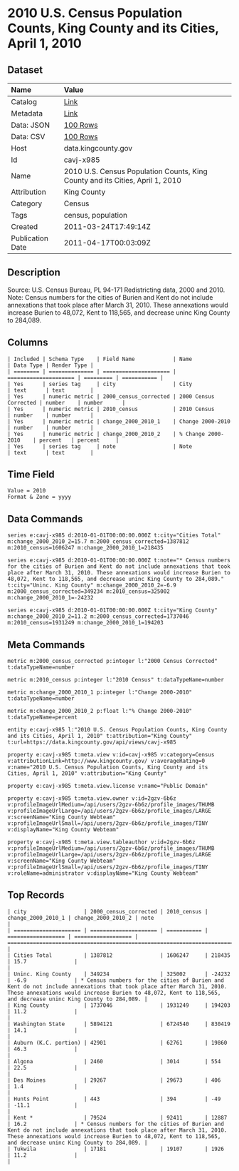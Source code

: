 # 2010 U.S. Census Population Counts, King County and its Cities, April 1, 2010

## Dataset

| Name | Value |
| :--- | :---- |
| Catalog | [Link](https://catalog.data.gov/dataset/2010-u-s-census-population-counts-king-county-and-its-cities-april-1-2010-8e1e6) |
| Metadata | [Link](https://data.kingcounty.gov/api/views/cavj-x985) |
| Data: JSON | [100 Rows](https://data.kingcounty.gov/api/views/cavj-x985/rows.json?max_rows=100) |
| Data: CSV | [100 Rows](https://data.kingcounty.gov/api/views/cavj-x985/rows.csv?max_rows=100) |
| Host | data.kingcounty.gov |
| Id | cavj-x985 |
| Name | 2010 U.S. Census Population Counts, King County and its Cities, April 1, 2010 |
| Attribution | King County |
| Category | Census |
| Tags | census, population |
| Created | 2011-03-24T17:49:14Z |
| Publication Date | 2011-04-17T00:03:09Z |

## Description

Source:  U.S. Census Bureau, PL 94-171 Redistricting data, 2000 and 2010. Note: Census numbers for the cities of Burien and Kent do not include annexations that took place after March 31, 2010.  These annexations would increase Burien to 48,072, Kent to 118,565, and decrease uninc King County to 284,089.

## Columns

```ls
| Included | Schema Type    | Field Name            | Name                  | Data Type | Render Type |
| ======== | ============== | ===================== | ===================== | ========= | =========== |
| Yes      | series tag     | city                  | City                  | text      | text        |
| Yes      | numeric metric | 2000_census_corrected | 2000 Census Corrected | number    | number      |
| Yes      | numeric metric | 2010_census           | 2010 Census           | number    | number      |
| Yes      | numeric metric | change_2000_2010_1    | Change 2000-2010      | number    | number      |
| Yes      | numeric metric | change_2000_2010_2    | % Change 2000-2010    | percent   | percent     |
| Yes      | series tag     | note                  | Note                  | text      | text        |
```

## Time Field

```ls
Value = 2010
Format & Zone = yyyy
```

## Data Commands

```ls
series e:cavj-x985 d:2010-01-01T00:00:00.000Z t:city="Cities Total" m:change_2000_2010_2=15.7 m:2000_census_corrected=1387812 m:2010_census=1606247 m:change_2000_2010_1=218435

series e:cavj-x985 d:2010-01-01T00:00:00.000Z t:note="* Census numbers for the cities of Burien and Kent do not include annexations that took place after March 31, 2010. These annexations would increase Burien to 48,072, Kent to 118,565, and decrease uninc King County to 284,089." t:city="Uninc. King County" m:change_2000_2010_2=-6.9 m:2000_census_corrected=349234 m:2010_census=325002 m:change_2000_2010_1=-24232

series e:cavj-x985 d:2010-01-01T00:00:00.000Z t:city="King County" m:change_2000_2010_2=11.2 m:2000_census_corrected=1737046 m:2010_census=1931249 m:change_2000_2010_1=194203
```

## Meta Commands

```ls
metric m:2000_census_corrected p:integer l:"2000 Census Corrected" t:dataTypeName=number

metric m:2010_census p:integer l:"2010 Census" t:dataTypeName=number

metric m:change_2000_2010_1 p:integer l:"Change 2000-2010" t:dataTypeName=number

metric m:change_2000_2010_2 p:float l:"% Change 2000-2010" t:dataTypeName=percent

entity e:cavj-x985 l:"2010 U.S. Census Population Counts, King County and its Cities, April 1, 2010" t:attribution="King County" t:url=https://data.kingcounty.gov/api/views/cavj-x985

property e:cavj-x985 t:meta.view v:id=cavj-x985 v:category=Census v:attributionLink=http://www.kingcounty.gov/ v:averageRating=0 v:name="2010 U.S. Census Population Counts, King County and its Cities, April 1, 2010" v:attribution="King County"

property e:cavj-x985 t:meta.view.license v:name="Public Domain"

property e:cavj-x985 t:meta.view.owner v:id=2gzv-6b6z v:profileImageUrlMedium=/api/users/2gzv-6b6z/profile_images/THUMB v:profileImageUrlLarge=/api/users/2gzv-6b6z/profile_images/LARGE v:screenName="King County Webteam" v:profileImageUrlSmall=/api/users/2gzv-6b6z/profile_images/TINY v:displayName="King County Webteam"

property e:cavj-x985 t:meta.view.tableauthor v:id=2gzv-6b6z v:profileImageUrlMedium=/api/users/2gzv-6b6z/profile_images/THUMB v:profileImageUrlLarge=/api/users/2gzv-6b6z/profile_images/LARGE v:screenName="King County Webteam" v:profileImageUrlSmall=/api/users/2gzv-6b6z/profile_images/TINY v:roleName=administrator v:displayName="King County Webteam"
```

## Top Records

```ls
| city                  | 2000_census_corrected | 2010_census | change_2000_2010_1 | change_2000_2010_2 | note                                                                                                                                                                                                                               | 
| ===================== | ===================== | =========== | ================== | ================== | ================================================================================================================================================================================================================================== | 
| Cities Total          | 1387812               | 1606247     | 218435             | 15.7               |                                                                                                                                                                                                                                    | 
| Uninc. King County    | 349234                | 325002      | -24232             | -6.9               | * Census numbers for the cities of Burien and Kent do not include annexations that took place after March 31, 2010. These annexations would increase Burien to 48,072, Kent to 118,565, and decrease uninc King County to 284,089. | 
| King County           | 1737046               | 1931249     | 194203             | 11.2               |                                                                                                                                                                                                                                    | 
| Washington State      | 5894121               | 6724540     | 830419             | 14.1               |                                                                                                                                                                                                                                    | 
| Auburn (K.C. portion) | 42901                 | 62761       | 19860              | 46.3               |                                                                                                                                                                                                                                    | 
| Algona                | 2460                  | 3014        | 554                | 22.5               |                                                                                                                                                                                                                                    | 
| Des Moines            | 29267                 | 29673       | 406                | 1.4                |                                                                                                                                                                                                                                    | 
| Hunts Point           | 443                   | 394         | -49                | -11.1              |                                                                                                                                                                                                                                    | 
| Kent *                | 79524                 | 92411       | 12887              | 16.2               | * Census numbers for the cities of Burien and Kent do not include annexations that took place after March 31, 2010. These annexations would increase Burien to 48,072, Kent to 118,565, and decrease uninc King County to 284,089. | 
| Tukwila               | 17181                 | 19107       | 1926               | 11.2               |                                                                                                                                                                                                                                    | 
```